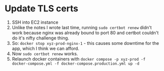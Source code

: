 # Update TLS certs

1. SSH into EC2 instance
2. Unlike the notes I wrote last time, running `sudo certbot renew`
   didn't work because nginx was already bound to port 80 and certbot
   couldn't do it's nifty challenge thing.
3. So: `docker stop xyz-prod-nginx-1` - this causes some downtime for
   the app, which I think we can afford.
4. Now `sudo certbot renew` works.
5. Relaunch docker containers with `docker compose -p xyz-prod -f docker-compose.yml -f docker-compose.production.yml up -d`

